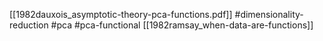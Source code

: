 [[1982dauxois_asymptotic-theory-pca-functions.pdf]]
#dimensionality-reduction #pca #pca-functional
[[1982ramsay_when-data-are-functions]]

